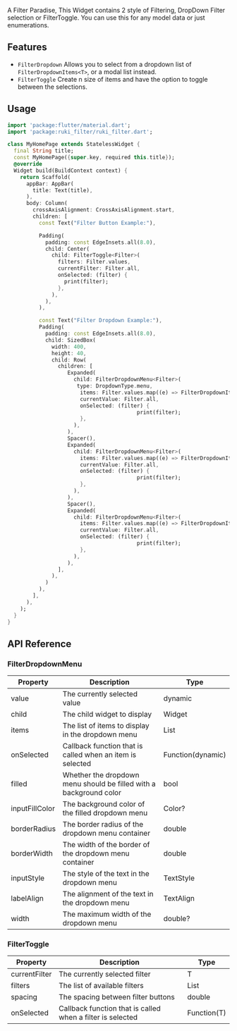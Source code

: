 A Filter Paradise, This Widget contains 2 style of Filtering, DropDown Filter selection or FilterToggle.
You can use this for any model data or just enumerations. 

## Features

- `FilterDropdown` Allows you to select from a dropdown list of `FilterDropdownItems<T>`, or a modal list instead.
- `FilterToggle` Create n size of items and have the option to toggle between the selections.


## Usage

```dart
import 'package:flutter/material.dart';
import 'package:ruki_filter/ruki_filter.dart';

class MyHomePage extends StatelessWidget {
  final String title;
  const MyHomePage({super.key, required this.title});
  @override
  Widget build(BuildContext context) {
    return Scaffold(
      appBar: AppBar(
        title: Text(title),
      ),
      body: Column(
        crossAxisAlignment: CrossAxisAlignment.start,
        children: [
          const Text("Filter Button Example:"),

          Padding(
            padding: const EdgeInsets.all(8.0),
            child: Center(
              child: FilterToggle<Filter>(
                filters: Filter.values,
                currentFilter: Filter.all,
                onSelected: (filter) {
                  print(filter);
                },
              ),
            ),
          ),

          const Text("Filter Dropdown Example:"),
          Padding(
            padding: const EdgeInsets.all(8.0),
            child: SizedBox(
              width: 400,
              height: 40,
              child: Row(
                children: [
                   Expanded(
                     child: FilterDropdownMenu<Filter>(
                      type: DropdownType.menu,
                       items: Filter.values.map((e) => FilterDropdownItem<Filter>(child: Text(e.toString().split('.').last), value: e)).toList(),
                       currentValue: Filter.all,
                       onSelected: (filter) {
                                         print(filter);
                       },
                     ),
                   ),
                   Spacer(),
                   Expanded(
                     child: FilterDropdownMenu<Filter>(
                       items: Filter.values.map((e) => FilterDropdownItem<Filter>(child: Text(e.toString().split('.').last), value: e)).toList(),
                       currentValue: Filter.all,
                       onSelected: (filter) {
                                         print(filter);
                       },
                     ),
                   ),
                   Spacer(),
                   Expanded(
                     child: FilterDropdownMenu<Filter>(
                       items: Filter.values.map((e) => FilterDropdownItem<Filter>(child: Text(e.toString().split('.').last), value: e)).toList(),
                       currentValue: Filter.all,
                       onSelected: (filter) {
                                         print(filter);
                       },
                     ),
                   ),
                ],
              ),
            )
          ),
        ],
      ),
    );
  }
}


```

## API Reference

### FilterDropdownMenu
| Property       | Description                                                                 | Type                      |
|----------------|-----------------------------------------------------------------------------|---------------------------|
| value          | The currently selected value                                                | dynamic                   |
| child          | The child widget to display                                                 | Widget                    |
| items          | The list of items to display in the dropdown menu                           | List<DropdownMenuItem>    |
| onSelected     | Callback function that is called when an item is selected                   | Function(dynamic)         |
| filled         | Whether the dropdown menu should be filled with a background color          | bool                      |
| inputFillColor | The background color of the filled dropdown menu                            | Color?                    |
| borderRadius   | The border radius of the dropdown menu container                            | double                    |
| borderWidth    | The width of the border of the dropdown menu container                      | double                    |
| inputStyle     | The style of the text in the dropdown menu                                  | TextStyle                 |
| labelAlign     | The alignment of the text in the dropdown menu                              | TextAlign                 |
| width          | The maximum width of the dropdown menu                                      | double?                   |


### FilterToggle
| Property       | Description                                                                 | Type                      |
|----------------|-----------------------------------------------------------------------------|---------------------------|
| currentFilter  | The currently selected filter                                               | T                         |
| filters        | The list of available filters                                               | List<T>                   |
| spacing        | The spacing between filter buttons                                          | double                    |
| onSelected     | Callback function that is called when a filter is selected                  | Function(T)               |
